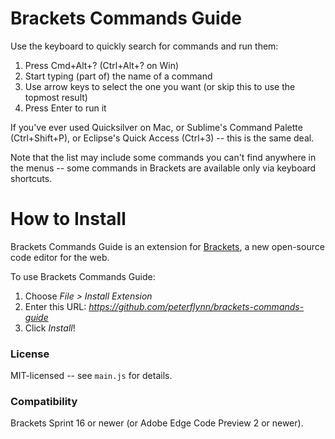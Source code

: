Brackets Commands Guide
=======================
Use the keyboard to quickly search for commands and run them:

1. Press Cmd+Alt+? (Ctrl+Alt+? on Win)
2. Start typing (part of) the name of a command
3. Use arrow keys to select the one you want (or skip this to use the topmost result)
4. Press Enter to run it

If you've ever used Quicksilver on Mac, or Sublime's Command Palette (Ctrl+Shift+P), or Eclipse's Quick Access (Ctrl+3) -- this is the same deal.

Note that the list may include some commands you can't find anywhere in the menus -- some commands in Brackets are available only via keyboard shortcuts.


How to Install
==============
Brackets Commands Guide is an extension for [Brackets](https://github.com/adobe/brackets/), a new open-source code editor for the web.

To use Brackets Commands Guide:

1. Choose _File > Install Extension_
2. Enter this URL: _https://github.com/peterflynn/brackets-commands-guide_
3. Click _Install_!


### License
MIT-licensed -- see `main.js` for details.

### Compatibility
Brackets Sprint 16 or newer (or Adobe Edge Code Preview 2 or newer).